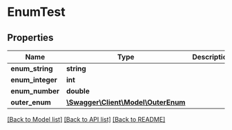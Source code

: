 # EnumTest

## Properties
Name | Type | Description | Notes
------------ | ------------- | ------------- | -------------
**enum_string** | **string** |  | [optional] 
**enum_integer** | **int** |  | [optional] 
**enum_number** | **double** |  | [optional] 
**outer_enum** | [**\Swagger\Client\Model\OuterEnum**](OuterEnum.md) |  | [optional] 

[[Back to Model list]](../../README.md#documentation-for-models) [[Back to API list]](../../README.md#documentation-for-api-endpoints) [[Back to README]](../../README.md)

